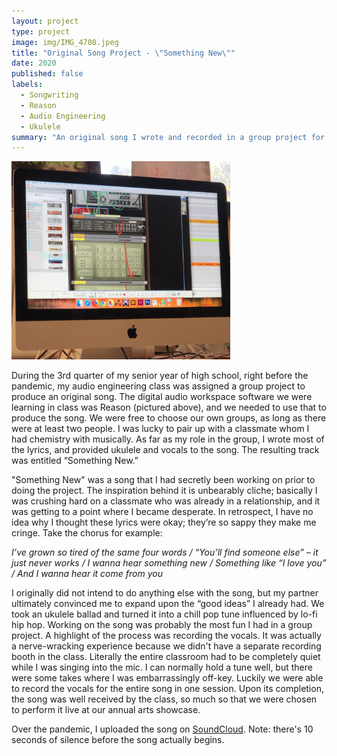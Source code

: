 ```yaml
---
layout: project
type: project
image: img/IMG_4708.jpeg
title: "Original Song Project - \"Something New\""
date: 2020
published: false
labels:
  - Songwriting
  - Reason
  - Audio Engineering
  - Ukulele
summary: "An original song I wrote and recorded in a group project for my audio engineering class in my senior year of high school."
---
```


<img width="350px" class="rounded float-start pe-4" src="../img/reason-screenshot.jpg">

During the 3rd quarter of my senior year of high school, right before the pandemic, my audio engineering class was assigned a group project to produce an original song. The digital audio workspace software we were learning in class was Reason (pictured above), and we needed to use that to produce the song. We were free to choose our own groups, as long as there were at least two people. I was lucky to pair up with a classmate whom I had chemistry with musically. As far as my role in the group, I wrote most of the lyrics, and provided ukulele and vocals to the song. The resulting track was entitled “Something New.”

"Something New" was a song that I had secretly been working on prior to doing the project. The inspiration behind it is unbearably cliche; basically I was crushing hard on a classmate who was already in a relationship, and it was getting to a point where I became desperate.  In retrospect, I have no idea why I thought these lyrics were okay; they’re so sappy they make me cringe. Take the chorus for example:

  *I’ve grown so tired of the same four words 
  / “You’ll find someone else” – it just never works 
  / I wanna hear something new 
  / Something like “I love you” 
  / And I wanna hear it come from you*

I originally did not intend to do anything else with the song, but my partner ultimately convinced me to expand upon the “good ideas” I already had. We took an ukulele ballad and turned it into a chill pop tune influenced by lo-fi hip hop. Working on the song was probably the most fun I had in a group project. A highlight of the process was recording the vocals. It was actually a nerve-wracking experience because we didn't have a separate recording booth in the class. Literally the entire classroom had to be completely quiet while I was singing into the mic. I can normally hold a tune well, but there were some takes where I was embarrassingly off-key. Luckily we were able to record the vocals for the entire song in one session. Upon its completion, the song was well received by the class, so much so that we were chosen to perform it live at our annual arts showcase.

Over the pandemic, I uploaded the song on [SoundCloud](https://soundcloud.com/alden-paroni/something-new?si=d06554077a9f477481f03f4d30ce0e13&utm_source=clipboard&utm_medium=text&utm_campaign=social_sharing). Note: there's 10 seconds of silence before the song actually begins.

